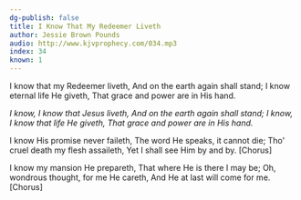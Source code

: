 ```yaml
---
dg-publish: false
title: I Know That My Redeemer Liveth
author: Jessie Brown Pounds
audio: http://www.kjvprophecy.com/034.mp3
index: 34
known: 1
---
```


I know that my Redeemer liveth,
And on the earth again shall stand;
I know eternal life He giveth,
That grace and power are in His hand.

*I know, I know that Jesus liveth,
And on the earth again shall stand;
I know, I know that life He giveth,
That grace and power are in His hand.*

I know His promise never faileth,
The word He speaks, it cannot die;
Tho' cruel death my flesh assaileth,
Yet I shall see Him by and by.
[Chorus]

I know my mansion He prepareth,
That where He is there I may be;
Oh, wondrous thought, for me He careth,
And He at last will come for me.
[Chorus]